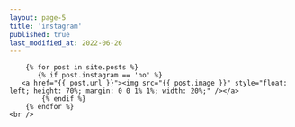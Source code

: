 ```yaml
---
layout: page-5
title: 'instagram'
published: true
last_modified_at: 2022-06-26
---
```


        {% for post in site.posts %}
           {% if post.instagram == 'no' %}
       <a href="{{ post.url }}"><img src="{{ post.image }}" style="float: left; height: 70%; margin: 0 0 1% 1%; width: 20%;" /></a>
            {% endif %}
        {% endfor %} 
    <br />
<div style="clear: both;"></div>
<br />
